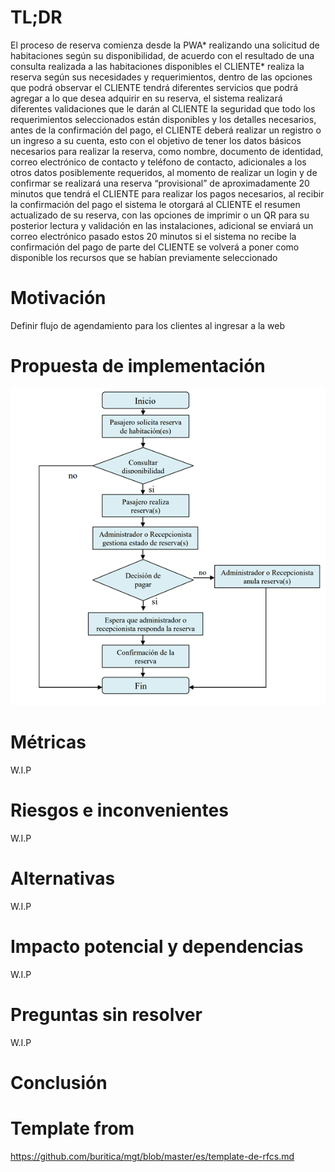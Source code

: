 # TL;DR

El proceso de reserva comienza desde la PWA* realizando una solicitud de habitaciones según su disponibilidad, de acuerdo con el resultado de una consulta realizada a las habitaciones disponibles el CLIENTE* realiza la reserva según sus necesidades y requerimientos, dentro de las opciones que podrá observar el CLIENTE tendrá diferentes servicios que podrá agregar a lo que desea adquirir en su reserva, el sistema realizará diferentes validaciones que le darán al CLIENTE la seguridad que todo los requerimientos seleccionados están disponibles y los detalles necesarios, antes de la confirmación del pago, el CLIENTE deberá realizar un registro o un ingreso a su cuenta, esto con el objetivo de tener los datos básicos necesarios para realizar la reserva, como nombre, documento de identidad, correo electrónico de contacto y teléfono de contacto, adicionales a los otros datos posiblemente requeridos, al momento de realizar un login y de confirmar se realizará una reserva “provisional” de aproximadamente 20 minutos que tendrá el CLIENTE para realizar los pagos necesarios, al recibir la confirmación del pago el sistema le otorgará al CLIENTE el resumen actualizado de su reserva, con las opciones de imprimir o un QR para su posterior lectura y validación en las instalaciones, adicional se enviará un correo electrónico pasado estos 20 minutos si el sistema no recibe la confirmación del pago de parte del CLIENTE se volverá a poner como disponible los recursos que se habían previamente seleccionado

# Motivación

Definir flujo de agendamiento para los clientes al ingresar a la web

# Propuesta de implementación

![alt text](flowDiagram.png "Title")

# Métricas

W.I.P

# Riesgos e inconvenientes

W.I.P

# Alternativas

W.I.P

# Impacto potencial y dependencias

W.I.P

# Preguntas sin resolver

W.I.P

# Conclusión

# Template from

https://github.com/buritica/mgt/blob/master/es/template-de-rfcs.md